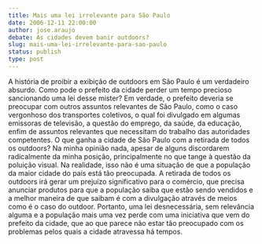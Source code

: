 ```yaml
---
title: Mais uma lei irrelevante para São Paulo
date: 2006-12-11 22:00:00
author: jose.araujo
debate: As cidades devem banir outdoors?
slug: mais-uma-lei-irrelevante-para-sao-paulo
status: publish 
type: post
---
```


A história de proibir a exibição de outdoors em São Paulo é um verdadeiro absurdo. Como pode o prefeito da cidade perder um tempo precioso sancionando uma lei desse mister? Em verdade, o prefeito deveria se preocupar com outros assuntos relevantes de São Paulo, como o caso vergonhoso dos transportes coletivos, o qual foi divulgado em algumas emissoras de televisão, a questão do emprego, da saúde, da educação, enfim de assuntos relevantes que necessitam do trabalho das autoridades competentes. O que ganha a cidade de São Paulo com a retirada de todos os outdoors? Na minha opinião nada, apesar de alguns discordarem radicalmente da minha posição, principalmente no que tange à questão da poluição visual. Na realidade, isso não é uma situação de que a população da maior cidade do país está tão preocupada. A retirada de todos os outdoors irá gerar um prejuízo significativo para o comércio, que precisa anunciar produtos para que a população saiba que estão sendo vendidos e a melhor maneira de que saibam é com a divulgação através de meios como é o caso do outdoor. Portanto, uma lei desnecessária, sem relevância alguma e a população mais uma vez perde com uma iniciativa que vem do prefeito da cidade, que ao que parece não estar tão preocupado com os problemas pelos quais a cidade atravessa há tempos.
